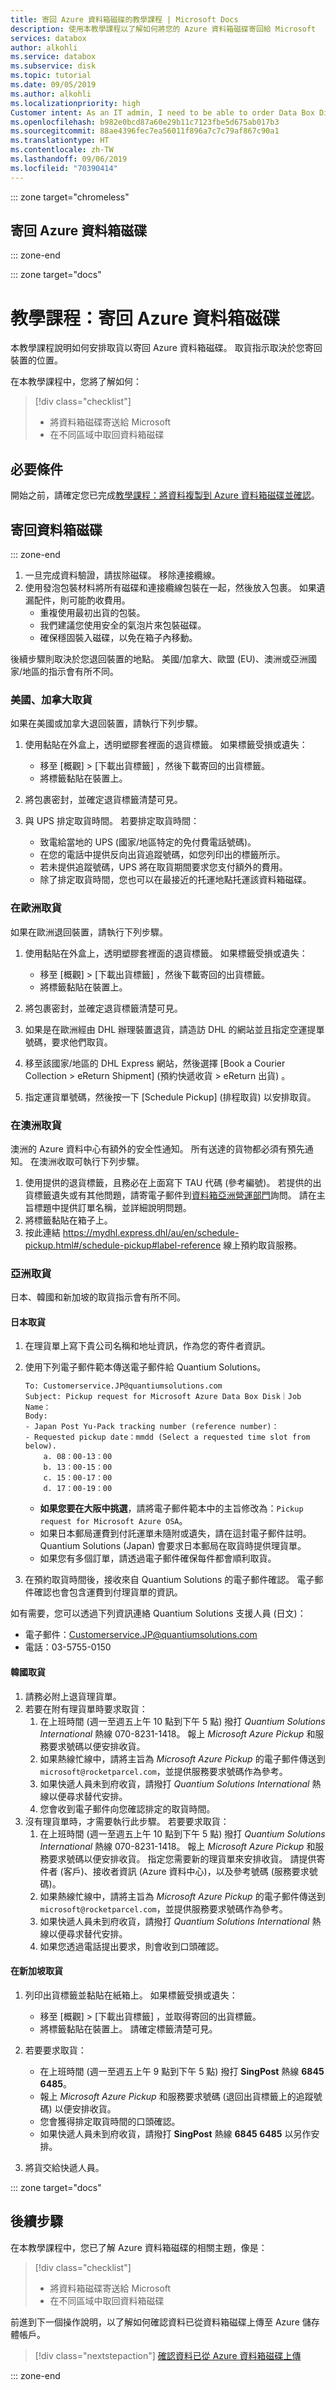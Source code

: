 ```yaml
---
title: 寄回 Azure 資料箱磁碟的教學課程 | Microsoft Docs
description: 使用本教學課程以了解如何將您的 Azure 資料箱磁碟寄回給 Microsoft
services: databox
author: alkohli
ms.service: databox
ms.subservice: disk
ms.topic: tutorial
ms.date: 09/05/2019
ms.author: alkohli
ms.localizationpriority: high
Customer intent: As an IT admin, I need to be able to order Data Box Disk to upload on-premises data from my server onto Azure.
ms.openlocfilehash: b982e0bcd87a60e29b11c7123fbe5d675ab017b3
ms.sourcegitcommit: 88ae4396fec7ea56011f896a7c7c79af867c90a1
ms.translationtype: HT
ms.contentlocale: zh-TW
ms.lasthandoff: 09/06/2019
ms.locfileid: "70390414"
---
```

::: zone target="chromeless"

## <a name="return-azure-data-box-disk"></a>寄回 Azure 資料箱磁碟 

::: zone-end

::: zone target="docs"

# <a name="tutorial-return-azure-data-box-disk"></a>教學課程：寄回 Azure 資料箱磁碟 

本教學課程說明如何安排取貨以寄回 Azure 資料箱磁碟。 取貨指示取決於您寄回裝置的位置。 

在本教學課程中，您將了解如何：

> [!div class="checklist"]
> * 將資料箱磁碟寄送給 Microsoft
> * 在不同區域中取回資料箱磁碟

## <a name="prerequisites"></a>必要條件

開始之前，請確定您已完成[教學課程：將資料複製到 Azure 資料箱磁碟並確認](data-box-disk-deploy-copy-data.md)。


## <a name="ship-data-box-disk-back"></a>寄回資料箱磁碟

::: zone-end

1. 一旦完成資料驗證，請拔除磁碟。 移除連接纜線。
2. 使用發泡包裝材料將所有磁碟和連接纜線包裝在一起，然後放入包裹。 如果遺漏配件，則可能酌收費用。
    - 重複使用最初出貨的包裝。  
    - 我們建議您使用安全的氣泡片來包裝磁碟。
    - 確保穩固裝入磁碟，以免在箱子內移動。

後續步驟則取決於您退回裝置的地點。 美國/加拿大、歐盟 (EU)、澳洲或亞洲國家/地區的指示會有所不同。

### <a name="pick-up-in-us-canada"></a>美國、加拿大取貨

如果在美國或加拿大退回裝置，請執行下列步驟。

1. 使用黏貼在外盒上，透明塑膠套裡面的退貨標籤。 如果標籤受損或遺失：
    - 移至 [概觀] > [下載出貨標籤]  ，然後下載寄回的出貨標籤。
    - 將標籤黏貼在裝置上。

2. 將包裹密封，並確定退貨標籤清楚可見。
3. 與 UPS 排定取貨時間。 若要排定取貨時間：

    - 致電給當地的 UPS (國家/地區特定的免付費電話號碼)。
    - 在您的電話中提供反向出貨追蹤號碼，如您列印出的標籤所示。
    - 若未提供追蹤號碼，UPS 將在取貨期間要求您支付額外的費用。
    - 除了排定取貨時間，您也可以在最接近的托運地點托運該資料箱磁碟。

### <a name="pick-up-in-europe"></a>在歐洲取貨

如果在歐洲退回裝置，請執行下列步驟。

1. 使用黏貼在外盒上，透明塑膠套裡面的退貨標籤。 如果標籤受損或遺失：
    - 移至 [概觀] > [下載出貨標籤]  ，然後下載寄回的出貨標籤。
    - 將標籤黏貼在裝置上。

2. 將包裹密封，並確定退貨標籤清楚可見。
3. 如果是在歐洲經由 DHL 辦理裝置退貨，請造訪 DHL 的網站並且指定空運提單號碼，要求他們取貨。
4. 移至該國家/地區的 DHL Express 網站，然後選擇 [Book a Courier Collection > eReturn Shipment] \(預約快遞收貨 > eReturn 出貨\)  。    
3. 指定運貨單號碼，然後按一下 [Schedule Pickup] (排程取貨)  以安排取貨。

### <a name="pick-up-in-australia"></a>在澳洲取貨

澳洲的 Azure 資料中心有額外的安全性通知。 所有送達的貨物都必須有預先通知。 在澳洲收取可執行下列步驟。

1. 使用提供的退貨標籤，且務必在上面寫下 TAU 代碼 (參考編號)。 若提供的出貨標籤遺失或有其他問題，請寄電子郵件到[資料箱亞洲營運部門](mailto:adbo@microsoft.com)詢問。 請在主旨標題中提供訂單名稱，並詳細說明問題。
3. 將標籤黏貼在箱子上。 
4. 按此連結 https://mydhl.express.dhl/au/en/schedule-pickup.html#/schedule-pickup#label-reference 線上預約取貨服務。 

### <a name="pick-up-in-asia"></a>亞洲取貨

日本、韓國和新加坡的取貨指示會有所不同。

#### <a name="pick-up-in-japan"></a>日本取貨

1. 在理貨單上寫下貴公司名稱和地址資訊，作為您的寄件者資訊。
2. 使用下列電子郵件範本傳送電子郵件給 Quantium Solutions。

    ```
    To: Customerservice.JP@quantiumsolutions.com
    Subject: Pickup request for Microsoft Azure Data Box Disk｜Job Name： 
    Body: 
    - Japan Post Yu-Pack tracking number (reference number)：
    - Requested pickup date：mmdd (Select a requested time slot from below).
        a. 08：00-13：00 
        b. 13：00-15：00 
        c. 15：00-17：00 
        d. 17：00-19：00 
    ```
    - **如果您要在大阪中挑選**，請將電子郵件範本中的主旨修改為：`Pickup request for Microsoft Azure OSA`。
    - 如果日本郵局運費到付託運單未隨附或遺失，請在這封電子郵件註明。 Quantium Solutions (Japan) 會要求日本郵局在取貨時提供理貨單。
    - 如果您有多個訂單，請透過電子郵件確保每件都會順利取貨。

3. 在預約取貨時間後，接收來自 Quantium Solutions 的電子郵件確認。 電子郵件確認也會包含運費到付理貨單的資訊。

如有需要，您可以透過下列資訊連絡 Quantium Solutions 支援人員 (日文)： 

- 電子郵件：Customerservice.JP@quantiumsolutions.com 
- 電話：03-5755-0150 

#### <a name="pick-up-in-korea"></a>韓國取貨

1. 請務必附上退貨理貨單。
2. 若要在附有理貨單時要求取貨：
    1. 在上班時間 (週一至週五上午 10 點到下午 5 點) 撥打 *Quantium Solutions International* 熱線 070-8231-1418。 報上 *Microsoft Azure Pickup* 和服務要求號碼以便安排收貨。  
    2. 如果熱線忙線中，請將主旨為 *Microsoft Azure Pickup* 的電子郵件傳送到 `microsoft@rocketparcel.com`，並提供服務要求號碼作為參考。
    3. 如果快遞人員未到府收貨，請撥打 *Quantium Solutions International* 熱線以便尋求替代安排。 
    4. 您會收到電子郵件向您確認排定的取貨時間。
3. 沒有理貨單時，才需要執行此步驟。 若要要求取貨：
    1. 在上班時間 (週一至週五上午 10 點到下午 5 點) 撥打 *Quantium Solutions International* 熱線 070-8231-1418。 報上 *Microsoft Azure Pickup* 和服務要求號碼以便安排收貨。 指定您需要新的理貨單來安排收貨。 請提供寄件者 (客戶)、接收者資訊 (Azure 資料中心)，以及參考號碼 (服務要求號碼)。 
    2. 如果熱線忙線中，請將主旨為 *Microsoft Azure Pickup* 的電子郵件傳送到 `microsoft@rocketparcel.com`，並提供服務要求號碼作為參考。
    3. 如果快遞人員未到府收貨，請撥打 *Quantium Solutions International* 熱線以便尋求替代安排。 
    4. 如果您透過電話提出要求，則會收到口頭確認。

#### <a name="pick-up-in-singapore"></a>在新加坡取貨

1. 列印出貨標籤並黏貼在紙箱上。 如果標籤受損或遺失：
    - 移至 [概觀] > [下載出貨標籤]  ，並取得寄回的出貨標籤。
    - 將標籤黏貼在裝置上。 請確定標籤清楚可見。

2. 若要要求取貨：
    - 在上班時間 (週一至週五上午 9 點到下午 5 點) 撥打 **SingPost** 熱線 **6845 6485**。  
    - 報上 *Microsoft Azure Pickup* 和服務要求號碼 (退回出貨標籤上的追蹤號碼) 以便安排收貨。 
    - 您會獲得排定取貨時間的口頭確認。 
    - 如果快遞人員未到府收貨，請撥打 **SingPost** 熱線 **6845 6485** 以另作安排。 
3. 將貨交給快遞人員。 


::: zone target="docs"

## <a name="next-steps"></a>後續步驟

在本教學課程中，您已了解 Azure 資料箱磁碟的相關主題，像是：

> [!div class="checklist"]
> * 將資料箱磁碟寄送給 Microsoft
> * 在不同區域中取回資料箱磁碟

前進到下一個操作說明，以了解如何確認資料已從資料箱磁碟上傳至 Azure 儲存體帳戶。

> [!div class="nextstepaction"]
> [確認資料已從 Azure 資料箱磁碟上傳](./data-box-disk-deploy-picked-up.md)

::: zone-end




